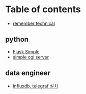 # Table of contents

* [remember technical](README.md)

## python

* [Flask Simple](python/flask-simple.md)
* [simple cgi server](python/simple-cgi-server.md)

## data engineer <a id="data-engineeor"></a>

* [influxdb, telegraf 설치](data-engineeor/influxdb-telegraf.md)

